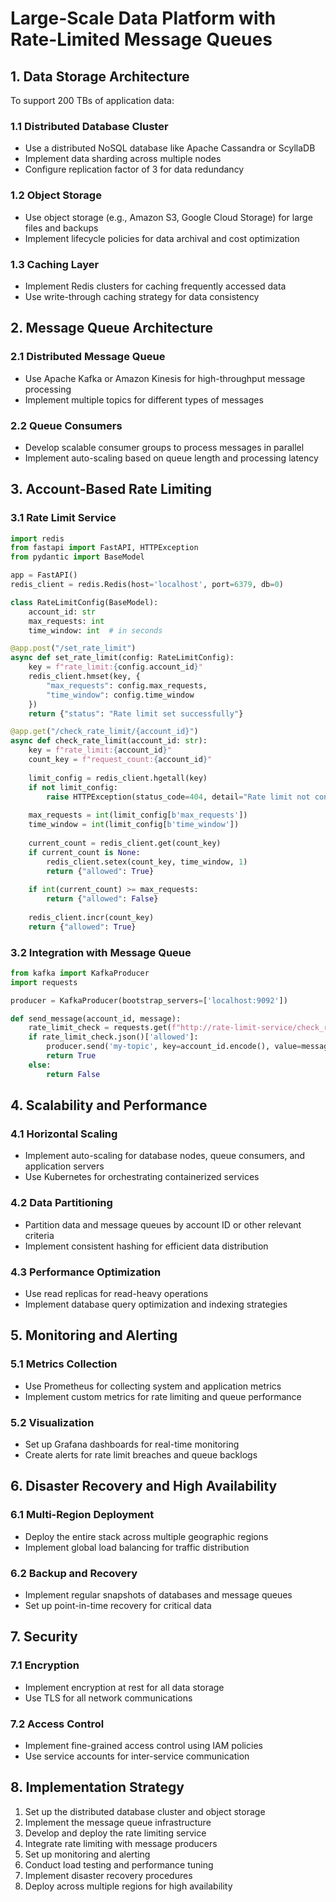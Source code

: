 # Large-Scale Data Platform with Rate-Limited Message Queues

## 1. Data Storage Architecture

To support 200 TBs of application data:

### 1.1 Distributed Database Cluster
- Use a distributed NoSQL database like Apache Cassandra or ScyllaDB
- Implement data sharding across multiple nodes
- Configure replication factor of 3 for data redundancy

### 1.2 Object Storage
- Use object storage (e.g., Amazon S3, Google Cloud Storage) for large files and backups
- Implement lifecycle policies for data archival and cost optimization

### 1.3 Caching Layer
- Implement Redis clusters for caching frequently accessed data
- Use write-through caching strategy for data consistency

## 2. Message Queue Architecture

### 2.1 Distributed Message Queue
- Use Apache Kafka or Amazon Kinesis for high-throughput message processing
- Implement multiple topics for different types of messages

### 2.2 Queue Consumers
- Develop scalable consumer groups to process messages in parallel
- Implement auto-scaling based on queue length and processing latency

## 3. Account-Based Rate Limiting

### 3.1 Rate Limit Service
```python
import redis
from fastapi import FastAPI, HTTPException
from pydantic import BaseModel

app = FastAPI()
redis_client = redis.Redis(host='localhost', port=6379, db=0)

class RateLimitConfig(BaseModel):
    account_id: str
    max_requests: int
    time_window: int  # in seconds

@app.post("/set_rate_limit")
async def set_rate_limit(config: RateLimitConfig):
    key = f"rate_limit:{config.account_id}"
    redis_client.hmset(key, {
        "max_requests": config.max_requests,
        "time_window": config.time_window
    })
    return {"status": "Rate limit set successfully"}

@app.get("/check_rate_limit/{account_id}")
async def check_rate_limit(account_id: str):
    key = f"rate_limit:{account_id}"
    count_key = f"request_count:{account_id}"
    
    limit_config = redis_client.hgetall(key)
    if not limit_config:
        raise HTTPException(status_code=404, detail="Rate limit not configured for this account")
    
    max_requests = int(limit_config[b'max_requests'])
    time_window = int(limit_config[b'time_window'])
    
    current_count = redis_client.get(count_key)
    if current_count is None:
        redis_client.setex(count_key, time_window, 1)
        return {"allowed": True}
    
    if int(current_count) >= max_requests:
        return {"allowed": False}
    
    redis_client.incr(count_key)
    return {"allowed": True}
```

### 3.2 Integration with Message Queue

```python
from kafka import KafkaProducer
import requests

producer = KafkaProducer(bootstrap_servers=['localhost:9092'])

def send_message(account_id, message):
    rate_limit_check = requests.get(f"http://rate-limit-service/check_rate_limit/{account_id}")
    if rate_limit_check.json()['allowed']:
        producer.send('my-topic', key=account_id.encode(), value=message.encode())
        return True
    else:
        return False
```

## 4. Scalability and Performance

### 4.1 Horizontal Scaling
- Implement auto-scaling for database nodes, queue consumers, and application servers
- Use Kubernetes for orchestrating containerized services

### 4.2 Data Partitioning
- Partition data and message queues by account ID or other relevant criteria
- Implement consistent hashing for efficient data distribution

### 4.3 Performance Optimization
- Use read replicas for read-heavy operations
- Implement database query optimization and indexing strategies

## 5. Monitoring and Alerting

### 5.1 Metrics Collection
- Use Prometheus for collecting system and application metrics
- Implement custom metrics for rate limiting and queue performance

### 5.2 Visualization
- Set up Grafana dashboards for real-time monitoring
- Create alerts for rate limit breaches and queue backlogs

## 6. Disaster Recovery and High Availability

### 6.1 Multi-Region Deployment
- Deploy the entire stack across multiple geographic regions
- Implement global load balancing for traffic distribution

### 6.2 Backup and Recovery
- Implement regular snapshots of databases and message queues
- Set up point-in-time recovery for critical data

## 7. Security

### 7.1 Encryption
- Implement encryption at rest for all data storage
- Use TLS for all network communications

### 7.2 Access Control
- Implement fine-grained access control using IAM policies
- Use service accounts for inter-service communication

## 8. Implementation Strategy

1. Set up the distributed database cluster and object storage
2. Implement the message queue infrastructure
3. Develop and deploy the rate limiting service
4. Integrate rate limiting with message producers
5. Set up monitoring and alerting
6. Conduct load testing and performance tuning
7. Implement disaster recovery procedures
8. Deploy across multiple regions for high availability


